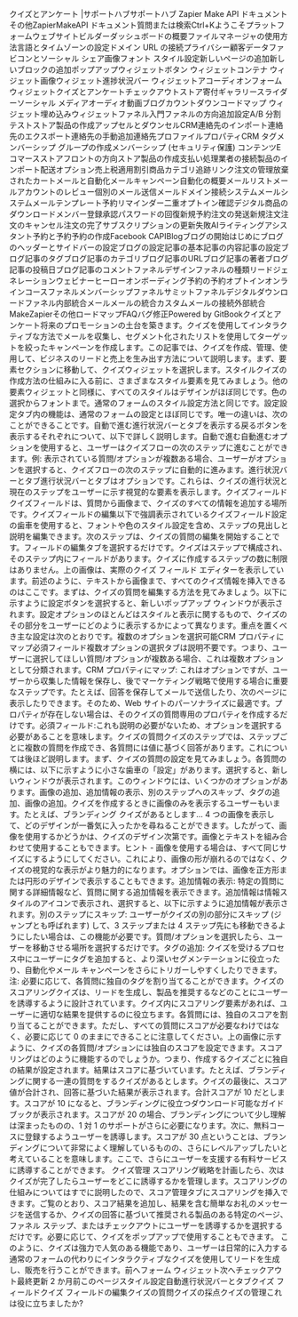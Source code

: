 クイズとアンケート |サポートハブサポートハブ Zapier Make API ドキュメントその他ZapierMakeAPI ドキュメント質問または検索Ctrl+Kようこそプラットフォームウェブサイトビルダーダッシュボードの概要ファイルマネージャの使用方法言語とタイムゾーンの設定ドメイン URL の接続プライバシー顧客データファビコンとソーシャル シェア画像フォント スタイル設定新しいページの追加新しいブロックの追加ポップアップウィジェットボタン ウィジェットコンテナ ウィジェット画像ウィジェット進捗状況バー ウィジェットアコーディオンフォーム ウィジェットクイズとアンケートチェックアウトストア寄付ギャラリースライダーソーシャル メディアオーディオ動画ブログカウントダウンコードマップ ウィジェット埋め込みウィジェットファネル入門ファネルの方向追加設定A/B 分割テストストア製品の作成アップセルとダウンセルCRM連絡先のインポート連絡先のエクスポート連絡先の手動追加連絡先プロファイルプロパティCRM タグメンバーシップ グループの作成メンバーシップ (セキュリティ保護) コンテンツEコマースストアフロントの方向ストア製品の作成支払い処理業者の接続製品のインポート配送オプション売上税適用割引商品カテゴリ追跡リンク注文の管理放棄されたカートメールと自動化メールキャンペーン自動化の概要メールリストメールアカウントのレビュー個別のメール送信メールドメイン接続システムメールシステムメールテンプレート予約リマインダー二重オプトイン確認デジタル商品のダウンロードメンバー登録承認パスワードの回復新規予約注文の発送新規注文注文のキャンセル注文の完了サブスクリプションの更新失敗AIライティングアシスタント予約と予約予約の作成Facebook CAPIBlogブログの開始はじめにブログのヘッダーとサイドバーの設定ブログの設定記事の基本記事の内容記事の設定ブログ記事のタグブログ記事のカテゴリブログ記事のURLブログ記事の著者ブログ記事の投稿日ブログ記事のコメントファネルデザインファネルの種類リードジェネレーションウェビナーヒーローオンボーディング予約の予約オプトインオンラインコースファネルメンバーシップファネルサミットファネルデジタルダウンロードファネル内部統合メールメールの統合カスタムメールの接続外部統合MakeZapierその他ロードマップFAQバグ修正Powered by GitBookクイズとアンケート将来のプロモーションの土台を築きます。クイズを使用してインタラクティブな方法でメールを収集し、セグメント化されたリストを使用してターゲットを絞ったキャンペーンを作成します。この記事では、クイズを作成、管理、使用して、ビジネスのリードと売上を生み出す方法について説明します。まず、要素セクションに移動して、クイズウィジェットを選択します。スタイルクイズの作成方法の仕組みに入る前に、さまざまなスタイル要素を見てみましょう。他の要素ウィジェットと同様に、すべてのスタイルはデザインがほぼ同じです。色の選択からフォントまで。通常のフォームのスタイル設定方法と同じです。設定設定タブ内の機能は、通常のフォームの設定とほぼ同じです。唯一の違いは、次のことができることです。自動で進む進行状況バーとタブを表示する戻るボタンを表示するそれぞれについて、以下で詳しく説明します。自動で進む自動進むオプションを使用すると、ユーザーはクイズフローの次のステップに進むことができます。例: 表示されている質問/オプションが複数ある場合、ユーザーがオプションを選択すると、クイズフローの次のステップに自動的に進みます。進行状況バーとタブ進行状況バーとタブはオプションです。これらは、クイズの進行状況と現在のステップをユーザーに示す視覚的な要素を表示します。クイズフィールドクイズフィールドは、質問から画像まで、クイズのすべての情報を追加する場所です。クイズフィールドの編集以下で強調表示されているクイズフィールド設定の歯車を使用すると、フォントや色のスタイル設定を含め、ステップの見出しと説明を編集できます。次のステップは、クイズの質問の編集を開始することです。フィールドの編集タブを選択するだけです。クイズはステップで構成され、そのステップ内にフィールドがあります。クイズに作成するステップの数に制限はありません。上の画像は、実際のクイズ フィールド エディターを表示しています。前述のように、テキストから画像まで、すべてのクイズ情報を挿入できるのはここです。まずは、クイズの質問を編集する方法を見てみましょう。以下に示すように設定ボタンを選択すると、新しいポップアップ ウィンドウが表示されます。設定オプションのほとんどはスタイルと表示に関するもので、クイズのその部分をユーザーにどのように表示するかによって異なります。重点を置くべき主な設定は次のとおりです。複数のオプションを選択可能CRM プロパティにマップ必須フィールド複数オプションの選択タブは説明不要です。つまり、ユーザーに選択してほしい質問/オプションが複数ある場合、これは複数オプションとして分類されます。CRM プロパティにマップ: これはオプションですが、ユーザーから収集した情報を保存し、後でマーケティング戦略で使用する場合に重要なステップです。たとえば、回答を保存してメールで送信したり、次のページに表示したりできます。そのため、Web サイトのパーソナライズに最適です。プロパティが存在しない場合は、そのクイズの質問専用のプロパティを作成するだけです。必須フィールド:これも説明の必要がないため、オプションを選択する必要があることを意味します。クイズの質問クイズのステップでは、ステップごとに複数の質問を作成でき、各質問には値に基づく回答があります。これについては後ほど説明します。まず、クイズの質問の設定を見てみましょう。各質問の横には、以下に示すように小さな歯車の「設定」があります。選択すると、新しいウィンドウが表示されます。このウィンドウには、いくつかのオプションがあります。画像の追加、追加情報の表示、別のステップへのスキップ、タグの追加、画像の追加。クイズを作成するときに画像のみを表示するユーザーもいます。たとえば、ブランディング クイズがあるとします... 4 つの画像を表示して、どのデザインが一番気に入ったかを尋ねることができます。したがって、画像を使用するかどうかは、クイズのデザイン次第です。画像とテキストを組み合わせて使用​​することもできます。ヒント - 画像を使用する場合は、すべて同じサイズにするようにしてください。これにより、画像の形が崩れるのではなく、クイズの視覚的な表示がより魅力的になります。オプションでは、画像を正方形または円形のデザインで表示することもできます。追加情報の表示: 特定の質問に関する詳細情報など、質問に関する追加情報を表示できます。追加情報は情報スタイルのアイコンで表示され、選択すると、以下に示すように追加情報が表示されます。別のステップにスキップ: ユーザーがクイズの別の部分にスキップ (ジャンプとも呼ばれます) して、3 ステップまたは 4 ステップ先にも移動できるようにしたい場合は、この機能が必要です。質問/オプションを選択したら、ユーザーを移動させる場所を選択するだけです。タグの追加: クイズを受けるプロセス中にユーザーにタグを追加すると、より深いセグメンテーションに役立ったり、自動化やメール キャンペーンをさらにトリガーしやすくしたりできます。注: 必要に応じて、各質問に独自のタグを割り当てることができます。クイズのスコアリングクイズは、リードを生成し、製品を推奨するなどのことにユーザーを誘導するように設計されています。クイズ内にスコアリング要素があれば、ユーザーに適切な結果を提供するのに役立ちます。各質問には、独自のスコアを割り当てることができます。ただし、すべての質問にスコアが必要なわけではなく、必要に応じて 0 のままにできることに注意してください。上の画像に示すように、クイズの各質問/オプションには独自のスコアを設定できます。スコアリングはどのように機能するのでしょうか。つまり、作成するクイズごとに独自の結果が設定されます。結果はスコアに基づいています。たとえば、ブランディングに関する一連の質問をするクイズがあるとします。クイズの最後に、スコア値が合計され、回答に基づいた結果が表示されます。合計スコアが 10 だとします。スコアが 10 になると、ブランディングに役立つダウンロード可能なガイドブックが表示されます。スコアが 20 の場合、ブランディングについて少し理解は深まったものの、1 対 1 のサポートがさらに必要になります。次に、無料コースに登録するようユーザーを誘導します。スコアが 30 点ということは、ブランディングについて非常によく理解しているものの、さらにレベルアップしたいと考えていることを意味します。ここで、さらにユーザーを支援する有料サービスに誘導することができます。 クイズ管理 スコアリング戦略を計画したら、次はクイズが完了したらユーザーをどこに誘導するかを管理します。スコアリングの仕組みについてはすでに説明したので、スコア管理タブにスコアリングを挿入できます。ご覧のとおり、スコア結果を追加し、結果を含む簡単なお礼のメッセージを送信するか、クイズの回答に基づいて推奨される製品のある特定のページ、ファネル ステップ、またはチェックアウトにユーザーを誘導するかを選択するだけです。必要に応じて、クイズをポップアップで使用することもできます。 このように、クイズは強力で人気のある機能であり、ユーザーは日常的に入力する通常のフォームの代わりにインタラクティブなクイズを使用してリードを生成し、販売を行うことができます。前へフォーム ウィジェット次へチェックアウト最終更新 2 か月前このページスタイル設定自動進行状況バーとタブクイズ フィールドクイズ フィールドの編集クイズの質問クイズの採点クイズの管理これは役に立ちましたか?